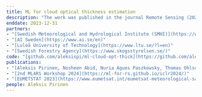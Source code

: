 ```yaml
---
title: ML for cloud optical thickness estimation
description: "The work was published in the journal Remote Sensing (2024), got accepted as an oral at the 2nd ML-for-RS Workshop at ICLR 2024, and was presented as a poster at EUMETSAT 2023. Funded by Vinnova. One of the project deliverables was a developer event (Hackathon) for university students."
enddate: 2023-12-31
partners:
- "[Swedish Meteorological and Hydrological Institute (SMHI)](https://www.smhi.se/en/about-smhi/who-we-are/who-we-are-1.83748)"
- "[AI Sweden](https://www.ai.se/en)"
- "[Luleå University of Technology](https://www.ltu.se/?l=en)"
- "[Swedish Forestry Agency](https://www.skogsstyrelsen.se/)"
code: "[github.com/aleksispi/ml-cloud-opt-thick](https://github.com/aleksispi/ml-cloud-opt-thick)"
publications:
- "[Aleksis Pirinen, Nosheen Abid, Nuria Agues Paszkowsky, Thomas Ohlson Timoudas, Ronald Scheirer, Chiara Ceccobello, György Kovács, Anders Persson, Creating and Leveraging a Synthetic Dataset of Cloud Optical Thickness Measures for Cloud Detection in MSI, Journal of Remote Sensing (2024)](https://doi.org/10.3390/rs16040694)"
- "[2nd ML4RS Workshop 2024](https://ml-for-rs.github.io/iclr2024/)"
- "[EUMETSTAT 2023](https://www.eumetsat.int/eumetsat-meteorological-satellite-conference-2023)"
people: Aleksis Pirinen
---
```

